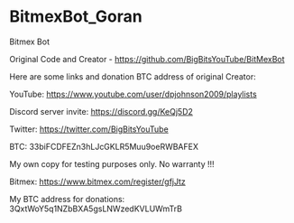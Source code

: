 # BitmexBot_Goran
Bitmex Bot 

Original Code and Creator - https://github.com/BigBitsYouTube/BitMexBot


Here are some links and donation BTC address of original Creator:

YouTube: https://www.youtube.com/user/dpjohnson2009/playlists

Discord server invite: https://discord.gg/KeQj5D2

Twitter: https://twitter.com/BigBitsYouTube

BTC: 33biFCDFEZn3hLJcGKLR5Muu9oeRWBAFEX





My own copy for testing purposes only. No warranty !!!

Bitmex: https://www.bitmex.com/register/gfjJtz

My BTC address for donations: 3QxtWoY5q1NZbBXA5gsLNWzedKVLUWmTrB
